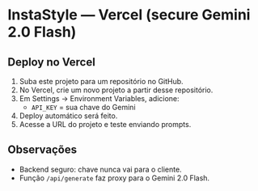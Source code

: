 # InstaStyle — Vercel (secure Gemini 2.0 Flash)

## Deploy no Vercel
1. Suba este projeto para um repositório no GitHub.
2. No Vercel, crie um novo projeto a partir desse repositório.
3. Em Settings → Environment Variables, adicione:
   - `API_KEY` = sua chave do Gemini
4. Deploy automático será feito.
5. Acesse a URL do projeto e teste enviando prompts.

## Observações
- Backend seguro: chave nunca vai para o cliente.
- Função `/api/generate` faz proxy para o Gemini 2.0 Flash.
